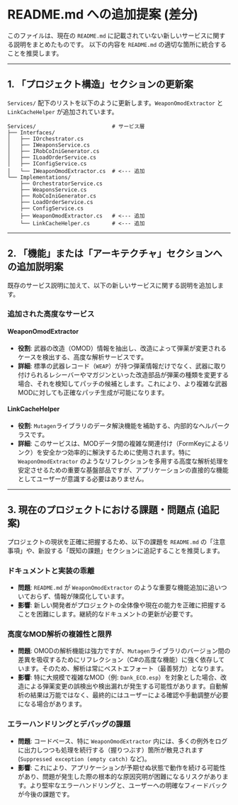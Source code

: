 # README.md への追加提案 (差分)

このファイルは、現在の `README.md` に記載されていない新しいサービスに関する説明をまとめたものです。
以下の内容を `README.md` の適切な箇所に統合することを推奨します。

---

## 1. 「プロジェクト構造」セクションの更新案

`Services/` 配下のリストを以下のように更新します。`WeaponOmodExtractor` と `LinkCacheHelper` が追加されています。

```
Services/                        # サービス層
├── Interfaces/
│   ├── IOrchestrator.cs
│   ├── IWeaponsService.cs
│   ├── IRobCoIniGenerator.cs
│   ├── ILoadOrderService.cs
│   ├── IConfigService.cs
│   └── IWeaponOmodExtractor.cs  # <--- 追加
└── Implementations/
    ├── OrchestratorService.cs
    ├── WeaponsService.cs
    ├── RobCoIniGenerator.cs
    ├── LoadOrderService.cs
    ├── ConfigService.cs
    ├── WeaponOmodExtractor.cs   # <--- 追加
    └── LinkCacheHelper.cs       # <--- 追加
```

---

## 2. 「機能」または「アーキテクチャ」セクションへの追加説明案

既存のサービス説明に加えて、以下の新しいサービスに関する説明を追加します。

### 追加された高度なサービス

#### WeaponOmodExtractor
- **役割**: 武器の改造（OMOD）情報を抽出し、改造によって弾薬が変更されるケースを検出する、高度な解析サービスです。
- **詳細**: 標準の武器レコード（`WEAP`）が持つ弾薬情報だけでなく、武器に取り付けられるレシーバーやマガジンといった改造部品が弾薬の種類を変更する場合、それを検知してパッチの候補とします。これにより、より複雑な武器MODに対しても正確なパッチ生成が可能になります。

#### LinkCacheHelper
- **役割**: `Mutagen`ライブラリのデータ解決機能を補助する、内部的なヘルパークラスです。
- **詳細**: このサービスは、MODデータ間の複雑な関連付け（FormKeyによるリンク）を安全かつ効率的に解決するために使用されます。特に `WeaponOmodExtractor` のようなリフレクションを多用する高度な解析処理を安定させるための重要な基盤部品ですが、アプリケーションの直接的な機能としてユーザーが意識する必要はありません。

---

## 3. 現在のプロジェクトにおける課題・問題点 (追記案)

プロジェクトの現状を正確に把握するため、以下の課題を `README.md` の「注意事項」や、新設する「既知の課題」セクションに追記することを推奨します。

### ドキュメントと実装の乖離
- **問題**: `README.md` が `WeaponOmodExtractor` のような重要な機能追加に追いついておらず、情報が陳腐化しています。
- **影響**: 新しい開発者がプロジェクトの全体像や現在の能力を正確に把握することを困難にします。継続的なドキュメントの更新が必要です。

### 高度なMOD解析の複雑性と限界
- **問題**: OMODの解析機能は強力ですが、`Mutagen`ライブラリのバージョン間の差異を吸収するためにリフレクション（C#の高度な機能）に強く依存しています。そのため、解析は常にベストエフォート（最善努力）となります。
- **影響**: 特に大規模で複雑なMOD（例: `Dank_ECO.esp`）を対象とした場合、改造による弾薬変更の誤検出や検出漏れが発生する可能性があります。自動解析の結果は万能ではなく、最終的にはユーザーによる確認や手動調整が必要になる場合があります。

### エラーハンドリングとデバッグの課題
- **問題**: コードベース、特に `WeaponOmodExtractor` 内には、多くの例外をログに出力しつつも処理を続行する（握りつぶす）箇所が散見されます (`Suppressed exception (empty catch)` など)。
- **影響**: これにより、アプリケーションが予期せぬ状態で動作を続ける可能性があり、問題が発生した際の根本的な原因究明が困難になるリスクがあります。より堅牢なエラーハンドリングと、ユーザーへの明確なフィードバックが今後の課題です。